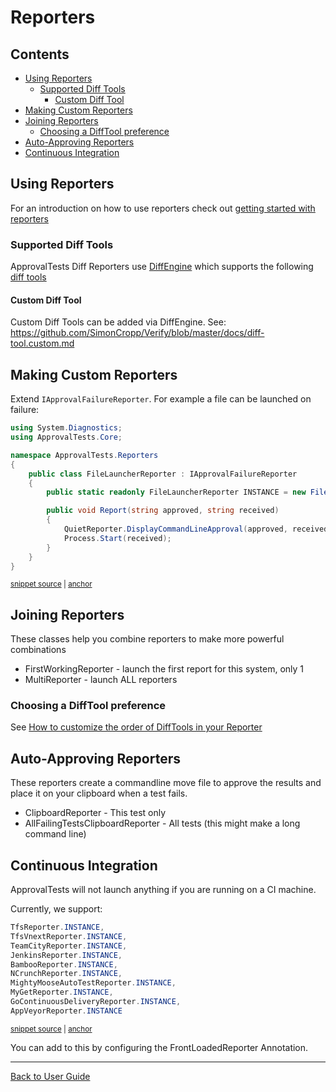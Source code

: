 <!--
GENERATED FILE - DO NOT EDIT
This file was generated by [MarkdownSnippets](https://github.com/SimonCropp/MarkdownSnippets).
Source File: /docs/ApprovalTests/mdsource/Reporters.source.md
To change this file edit the source file and then run MarkdownSnippets.
-->

# Reporters

<!-- toc -->
## Contents

  * [Using Reporters](#using-reporters)
    * [Supported Diff Tools](#supported-diff-tools)
      * [Custom Diff Tool](#custom-diff-tool)
  * [Making Custom Reporters](#making-custom-reporters)
  * [Joining Reporters](#joining-reporters)
    * [Choosing a DiffTool preference](#choosing-a-difftool-preference)
  * [Auto-Approving Reporters](#auto-approving-reporters)
  * [Continuous Integration](#continuous-integration)<!-- endtoc -->


## Using Reporters

For an introduction on how to use reporters check out [ getting started with reporters ](./ReportersGettingStarted.md)


### Supported Diff Tools

ApprovalTests Diff Reporters use [DiffEngine](https://github.com/SimonCropp/DiffEngine) which supports the following [diff tools](https://github.com/SimonCropp/DiffEngine/#supported-diff-tools)


#### Custom Diff Tool

Custom Diff Tools can be added via DiffEngine. See: https://github.com/SimonCropp/Verify/blob/master/docs/diff-tool.custom.md


## Making Custom Reporters

Extend `IApprovalFailureReporter`. For example a file can be launched on failure:

<!-- snippet: FileLauncherReporter.cs -->
<a id='snippet-FileLauncherReporter.cs'/></a>
```cs
using System.Diagnostics;
using ApprovalTests.Core;

namespace ApprovalTests.Reporters
{
    public class FileLauncherReporter : IApprovalFailureReporter
    {
        public static readonly FileLauncherReporter INSTANCE = new FileLauncherReporter();

        public void Report(string approved, string received)
        {
            QuietReporter.DisplayCommandLineApproval(approved, received);
            Process.Start(received);
        }
    }
}
```
<sup><a href='/src/ApprovalTests/Reporters/FileLauncherReporter.cs#L1-L16' title='File snippet `FileLauncherReporter.cs` was extracted from'>snippet source</a> | <a href='#snippet-FileLauncherReporter.cs' title='Navigate to start of snippet `FileLauncherReporter.cs`'>anchor</a></sup>
<!-- endsnippet -->


## Joining Reporters

These classes help you combine reporters to make more powerful combinations

* FirstWorkingReporter - launch the first report for this system, only 1
* MultiReporter - launch ALL reporters


### Choosing a DiffTool preference

See [How to customize the order of DiffTools in your Reporter](howtos/CustomizingDiffToolSelectionOrder.md)

## Auto-Approving Reporters

These reporters create a commandline move file to approve the results and place it on your clipboard when a test fails.

* ClipboardReporter - This test only
* AllFailingTestsClipboardReporter - All tests (this might make a long command line)


## Continuous Integration

ApprovalTests will not launch anything if you are running on a CI machine.

Currently, we support:

<!-- snippet: continuous_integration -->
<a id='snippet-continuous_integration'/></a>
```cs
TfsReporter.INSTANCE,
TfsVnextReporter.INSTANCE,
TeamCityReporter.INSTANCE,
JenkinsReporter.INSTANCE,
BambooReporter.INSTANCE,
NCrunchReporter.INSTANCE,
MightyMooseAutoTestReporter.INSTANCE,
MyGetReporter.INSTANCE,
GoContinuousDeliveryReporter.INSTANCE,
AppVeyorReporter.INSTANCE
```
<sup><a href='/src/ApprovalTests/Reporters/DefaultFrontLoaderReporter.cs#L11-L22' title='File snippet `continuous_integration` was extracted from'>snippet source</a> | <a href='#snippet-continuous_integration' title='Navigate to start of snippet `continuous_integration`'>anchor</a></sup>
<!-- endsnippet -->

You can add to this by configuring the FrontLoadedReporter Annotation.

---

[Back to User Guide](readme.md#top)
